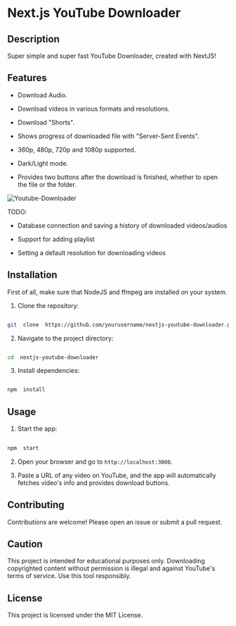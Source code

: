 # Next.js YouTube Downloader


## Description

Super simple and super fast YouTube Downloader, created with NextJS!


## Features 

- Download Audio.

- Download videos in various formats and resolutions.

- Download "Shorts".
- Shows progress of downloaded file with "Server-Sent Events".

- 360p, 480p, 720p and 1080p supported.

- Dark/Light mode.

- Provides two buttons after the download is finished, whether to open the file or the folder.


![Youtube-Downloader](https://github.com/user-attachments/assets/0e626d46-8677-45e7-a076-e6d2ac8f98fb)

  

TODO:

- Database connection and saving a history of downloaded videos/audios

- Support for adding playlist

- Setting a default resolution for downloading videos

  

  

## Installation

First of all, make sure that NodeJS and ffmpeg are installed on your system.


1. Clone the repository:

  

```bash

git  clone  https://github.com/yourusername/nextjs-youtube-downloader.git


```

  

2. Navigate to the project directory:

  

```bash  

cd  nextjs-youtube-downloader

```

  

3. Install dependencies:

  
```bash

npm  install


```

  
  

## Usage

  
1. Start the app:

  

```bash
  
npm  start


```

  

2. Open your browser and go to `http://localhost:3000`.

3. Paste a URL of any video on YouTube, and the app will automatically fetches video's info and provides download buttons.

  

## Contributing

Contributions are welcome! Please open an issue or submit a pull request.

  

## Caution


This project is intended for educational purposes only. Downloading copyrighted content without permission is illegal and against YouTube's terms of service. Use this tool responsibly.

  

## License

This project is licensed under the MIT License.
